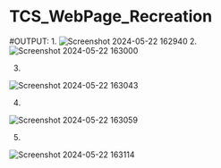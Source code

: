 # TCS_WebPage_Recreation
#OUTPUT:
1.
![Screenshot 2024-05-22 162940](https://github.com/Monika-Mali/TCS_WebPage_Recreation/assets/99946193/d0fd3cb3-3251-44fa-9483-00760beed974)
2.
![Screenshot 2024-05-22 163000](https://github.com/Monika-Mali/TCS_WebPage_Recreation/assets/99946193/7f57c10a-6aed-48da-8396-da30d975d762)

3.
![Screenshot 2024-05-22 163043](https://github.com/Monika-Mali/TCS_WebPage_Recreation/assets/99946193/a74d0ce0-afed-42ae-bf5f-dde3fdf8db8d)

4.
![Screenshot 2024-05-22 163059](https://github.com/Monika-Mali/TCS_WebPage_Recreation/assets/99946193/b64fb305-668f-4fb5-acf6-97dfde5c2f95)

5.
![Screenshot 2024-05-22 163114](https://github.com/Monika-Mali/TCS_WebPage_Recreation/assets/99946193/92d9f8ee-9a52-4295-83e5-678d1c68af4a)
